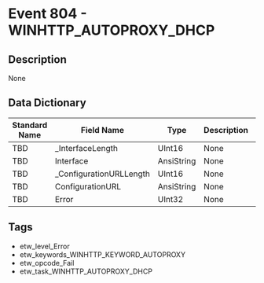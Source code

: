 # Event 804 - WINHTTP_AUTOPROXY_DHCP

## Description
None

## Data Dictionary
|Standard Name|Field Name|Type|Description|Sample Value|
|---|---|---|---|---|
|TBD|_InterfaceLength|UInt16|None|`None`|
|TBD|Interface|AnsiString|None|`None`|
|TBD|_ConfigurationURLLength|UInt16|None|`None`|
|TBD|ConfigurationURL|AnsiString|None|`None`|
|TBD|Error|UInt32|None|`None`|

## Tags
* etw_level_Error
* etw_keywords_WINHTTP_KEYWORD_AUTOPROXY
* etw_opcode_Fail
* etw_task_WINHTTP_AUTOPROXY_DHCP